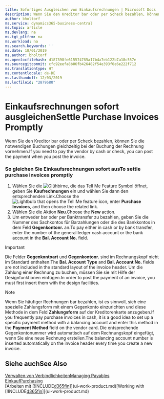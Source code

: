 ```yaml
---
title: Sofortiges Ausgleichen von Einkaufsrechnungen | Microsoft Docs
description: Wenn Sie den Kreditor bar oder per Scheck bezahlen, können Sie die notwendigen Buchungen gleichzeitig bei der Buchung der Rechnung vornehmen.
author: bholtorf
ms.service: dynamics365-business-central
ms.topic: article
ms.devlang: na
ms.tgt_pltfrm: na
ms.workload: na
ms.search.keywords: ''
ms.date: 10/01/2019
ms.author: bholtorf
ms.openlocfilehash: d187398fe615574785a17b4a7eb122b7a18c557e
ms.sourcegitcommit: cfc92eefa8b06fb426482f54e393f0e6e222f712
ms.translationtype: HT
ms.contentlocale: de-DE
ms.lasthandoff: 12/03/2019
ms.locfileid: "2879680"
---
```

# <a name="settle-purchase-invoices-promptly"></a><span data-ttu-id="36c6d-103">Einkaufsrechnungen sofort ausgleichen</span><span class="sxs-lookup"><span data-stu-id="36c6d-103">Settle Purchase Invoices Promptly</span></span>
<span data-ttu-id="36c6d-104">Wenn Sie den Kreditor bar oder per Scheck bezahlen, können Sie die notwendigen Buchungen gleichzeitig bei der Buchung der Rechnung vornehmen.</span><span class="sxs-lookup"><span data-stu-id="36c6d-104">If you need to pay the vendor by cash or check, you can post the payment when you post the invoice.</span></span>  

### <a name="to-settle-purchase-invoices-promptly"></a><span data-ttu-id="36c6d-105">So gleichen Sie Einkaufsrechnungen sofort aus</span><span class="sxs-lookup"><span data-stu-id="36c6d-105">To settle purchase invoices promptly</span></span>  
1. <span data-ttu-id="36c6d-106">Wählen Sie die ![Glühbirne, die das Tell Me Feature](media/ui-search/search_small.png "Was möchten Sie tun?") Symbol öffnet, geben Sie **Kaufrechnungen** ein und wählen Sie dann den entsprechenden Link.</span><span class="sxs-lookup"><span data-stu-id="36c6d-106">Choose the ![Lightbulb that opens the Tell Me feature](media/ui-search/search_small.png "Tell me what you want to do") icon, enter **Purchase Invoices**, and then choose the related link.</span></span>  
2. <span data-ttu-id="36c6d-107">Wählen Sie die Aktion **Neu**.</span><span class="sxs-lookup"><span data-stu-id="36c6d-107">Choose the **New** action.</span></span>  
3.  <span data-ttu-id="36c6d-108">Um entweder bar oder per Banktransfer zu bezahlen, geben Sie die Nummer des Sachkontos für Barzahlungen oder die des Bankkontos in dem Feld **Gegenkontonr.** an.</span><span class="sxs-lookup"><span data-stu-id="36c6d-108">To pay either in cash or by bank transfer, enter the number of the general ledger cash account or the bank account in the **Bal. Account No.** field.</span></span>  

> [!IMPORTANT]  
>  <span data-ttu-id="36c6d-109">Die Felder **Gegenkontoart** und **Gegenkontonr.** sind im Rechnungskopf nicht im Standard enthalten.</span><span class="sxs-lookup"><span data-stu-id="36c6d-109">The **Bal. Account Type** and **Bal. Account No.** fields are not included in the standard layout of the invoice header.</span></span> <span data-ttu-id="36c6d-110">Um die Zahlung einer Rechnung zu buchen, müssen Sie sie mit Hilfe der Designfunktionen einfügen.</span><span class="sxs-lookup"><span data-stu-id="36c6d-110">In order to post the payment of an invoice, you must first insert them with the design facilities.</span></span>  

> [!NOTE]  
>  <span data-ttu-id="36c6d-111">Wenn Sie häufiger Rechnungen bar bezahlen, ist es sinnvoll, sich eine spezielle Zahlungsform mit einem Gegenkonto einzurichten und diese Methode in dem Feld **Zahlungsform** auf der Kreditorenkarte anzugeben.</span><span class="sxs-lookup"><span data-stu-id="36c6d-111">If you frequently pay purchase invoices in cash, it is a good idea to set up a specific payment method with a balancing account and enter this method in the **Payment Method** field on the vendor card.</span></span> <span data-ttu-id="36c6d-112">Die entsprechende Gegenkontonummer wird automatisch auf dem Rechnungskopf eingefügt, wenn Sie eine neue Rechnung erstellen.</span><span class="sxs-lookup"><span data-stu-id="36c6d-112">The balancing account number is inserted automatically on the invoice header every time you create a new invoice.</span></span>  

## <a name="see-also"></a><span data-ttu-id="36c6d-113">Siehe auch</span><span class="sxs-lookup"><span data-stu-id="36c6d-113">See Also</span></span>  
[<span data-ttu-id="36c6d-114">Verwalten von Verbindlichkeiten</span><span class="sxs-lookup"><span data-stu-id="36c6d-114">Managing Payables</span></span>](payables-manage-payables.md)  
[<span data-ttu-id="36c6d-115">Einkauf</span><span class="sxs-lookup"><span data-stu-id="36c6d-115">Purchasing</span></span>](purchasing-manage-purchasing.md)  
<span data-ttu-id="36c6d-116">[Arbeiten mit [!INCLUDE[d365fin](includes/d365fin_md.md)]](ui-work-product.md)</span><span class="sxs-lookup"><span data-stu-id="36c6d-116">[Working with [!INCLUDE[d365fin](includes/d365fin_md.md)]](ui-work-product.md)</span></span>
